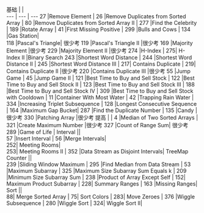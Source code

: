 基础 |     |		 
---  | --- | ---
27	|Remove Element	|
26	|Remove Duplicates from Sorted Array	|
80	|Remove Duplicates from Sorted Array II	|
277	|Find the Celebrity	|
189	|Rotate Array	|
41	|First Missing Positive	|
299	|Bulls and Cows	|
134	|Gas Station|	
118	|Pascal's Triangle|	很少考
119	|Pascal's Triangle II	|很少考
169	|Majority Element	|很少考
229	|Majority Element II	|很少考
274	|H-Index	|
275|	H-Index II	|Binary Search
243	|Shortest Word Distance	|
244	|Shortest Word Distance II	|
245	|Shortest Word Distance III	|
217|	Contains Duplicate	|
219|	Contains Duplicate II	|很少考
220	|Contains Duplicate III	|很少考
55	|Jump Game	|
45	|Jump Game II	|
121	|Best Time to Buy and Sell Stock	|
122	|Best Time to Buy and Sell Stock II	|
123	|Best Time to Buy and Sell Stock III	|
188	|Best Time to Buy and Sell Stock IV	|
309	|Best Time to Buy and Sell Stock with Cooldown	|
11	|Container With Most Water	|
42	|Trapping Rain Water	|
334	|Increasing Triplet Subsequence	|
128	|Longest Consecutive Sequence	|
164	|Maximum Gap	Bucket|
287	|Find the Duplicate Number	|
135	|Candy	|很少考
330	|Patching Array	|很少考
提高	|	|
4	|Median of Two Sorted Arrays	|
321	|Create Maximum Number	|很少考
327	|Count of Range Sum|	很少考
289	|Game of Life	|
Interval	||	
57	|Insert Interval	|
56	|Merge Intervals|	
252|	Meeting Rooms|	
253|	Meeting Rooms II	|
352	|Data Stream as Disjoint Intervals|	TreeMap
Counter	||	
239	|Sliding Window Maximum	|
295	|Find Median from Data Stream	|
53	|Maximum Subarray	|
325	|Maximum Size Subarray Sum Equals k	|
209	|Minimum Size Subarray Sum	|
238	|Product of Array Except Self	|
152|	Maximum Product Subarray	|
228|	Summary Ranges	|
163	|Missing Ranges|	
Sort	||	
88|	Merge Sorted Array	|
75|	Sort Colors	|
283|	Move Zeroes	|
376	|Wiggle Subsequence	|
280	|Wiggle Sort	|
324|	Wiggle Sort II|
